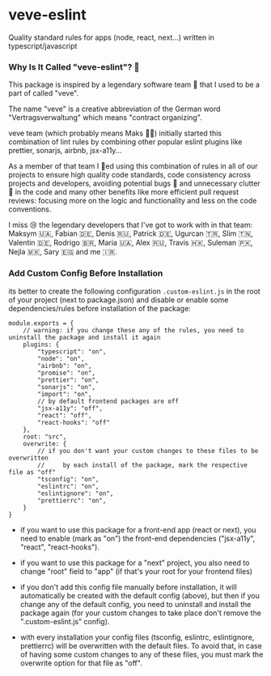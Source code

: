 # veve-eslint

Quality standard rules for apps (node, react, next...) written in typescript/javascript

### Why Is It Called "veve-eslint"? 🤔
This package is inspired by a legendary software team 🦄 that I used to be a part of called "veve".

The name "veve" is a creative abbreviation of the German word "Vertragsverwaltung" which means "contract organizing". 

veve team (which probably means Maks 🥷🏻) initially started this combination of lint rules by combining other popular eslint plugins like prettier, sonarjs, airbnb, jsx-a11y...

As a member of that team I 💙ed using this combination of rules in all of our projects to ensure high quality code standards, code consistency across projects and developers, avoiding potential bugs 🐞 and unnecessary clutter 🧹 in the code and many other benefits like more efficient pull request reviews: focusing more on the logic and functionality and less on the code conventions.

I miss 😢 the legendary developers that I've got to work with in that team: Maksym 🇺🇦, Fabian 🇩🇪, Denis 🇷🇺, Patrick 🇩🇪, Ugurcan 🇹🇷, Slim 🇹🇳, Valentin 🇩🇪, Rodrigo 🇧🇷, Maria 🇺🇦, Alex 🇷🇺, Travis 🇭🇰, Suleman 🇵🇰, Nejla 🇲🇰, Sary 🇪🇬 and me 🇮🇷.

### Add Custom Config Before Installation

its better to create the following configuration `.custom-eslint.js` in the root of your project (next to package.json) and disable or enable some dependencies/rules before installation of the package:

```
module.exports = {
    // warning: if you change these any of the rules, you need to uninstall the package and install it again
    plugins: {
        "typescript": "on", 
        "node": "on",
        "airbnb": "on",
        "promise": "on",
        "prettier": "on",
        "sonarjs": "on",
        "import": "on",
        // by default frontend packages are off
        "jsx-a11y": "off",
        "react": "off",
        "react-hooks": "off"
    },
    root: "src",
    overwrite: {
        // if you don't want your custom changes to these files to be overwritten 
        //     by each install of the package, mark the respective file as "off"
        "tsconfig": "on",
        "eslintrc": "on",
        "eslintignore": "on",
        "prettierrc": "on",
    }
}
```

- if you want to use this package for a front-end app (react or next), you need to enable (mark as "on") the front-end dependencies ("jsx-a11y", "react", "react-hooks").

- if you want to use this package for a "next" project, you also need to change "root" field to "app" (if that's your root for your frontend files)

- if you don't add this config file manually before installation, it will automatically be created with the default config (above), but then if you change any of the default config, you need to uninstall and install the package again (for your custom changes to take place don't remove the ".custom-eslint.js" config).

- with every installation your config files (tsconfig, eslintrc, eslintignore, prettierrc) will be overwritten with the default files. To avoid that, in case of having some custom changes to any of these files, you must mark the overwrite option for that file as "off".



